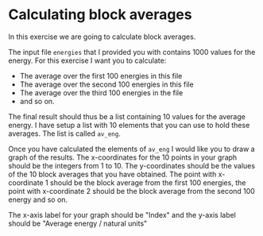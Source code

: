 # Calculating block averages

In this exercise we are going to calculate block averages.  

The input file `energies` that I provided you with contains 1000 values for the energy.  For this exercise I want you to calculate:

* The average over the first 100 energies in this file
* The average over the second 100 energies in this file
* The average over the third 100 energies in the file 
* and so on.  

The final result should thus be a list containing 10 values for the average energy.  I have setup a list with 10 elements that you can use to hold these averages.  The list is called `av_eng`.

Once you have calculated the elements of `av_eng` I would like you to draw a graph of the results.  The x-coordinates for the 10 points in your graph should be the integers from 1 to 10.  The y-coordinates
should be the values of the 10 block averages that you have obtained.  The point with x-coordinate 1 should be the block average from the first 100 energies, the point with x-coordinate 2 should be the block
average from the second 100 energy and so on.  

The x-axis label for your graph should be "Index" and the y-axis label should be "Average energy / natural units"
